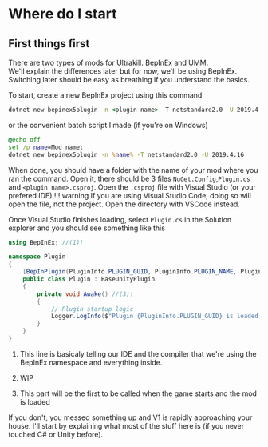 # Where do I start

## First things first

There are two types of mods for Ultrakill. BepInEx and UMM.  
We'll explain the differences later but for now, we'll be using BepInEx. Switching later should be easy as breathing if you understand the basics.  

To start, create a new BepInEx project using this command  

```bat
dotnet new bepinex5plugin -n <plugin name> -T netstandard2.0 -U 2019.4.16
```  
or the convenient batch script I made (if you're on Windows) 
```bat
@echo off
set /p name=Mod name: 
dotnet new bepinex5plugin -n %name% -T netstandard2.0 -U 2019.4.16
```  

When done, you should have a folder with the name of your mod where you ran the command. Open it, there should be 3 files `NuGet.Config`,`Plugin.cs` and `<plugin name>.csproj`. Open the `.csproj` file with Visual Studio (or your prefered IDE)
!!! warning
    If you are using Visual Studio Code, doing so will open the file, not the project. Open the directory with VSCode instead.

Once Visual Studio finishes loading, select `Plugin.cs` in the Solution explorer and you should see something like this 
```cs linenums="1" title="Default BepInEx Plugin"
using BepInEx; //(1)!

namespace Plugin
{
    [BepInPlugin(PluginInfo.PLUGIN_GUID, PluginInfo.PLUGIN_NAME, PluginInfo.PLUGIN_VERSION)] //(2)!
    public class Plugin : BaseUnityPlugin
    {
        private void Awake() //(3)!
        {
            // Plugin startup logic
            Logger.LogInfo($"Plugin {PluginInfo.PLUGIN_GUID} is loaded!");
        }
    }
}
```

1.  This line is basicaly telling our IDE and the compiler that we're using the BepInEx namespace and everything inside.

2.  WIP

3.  This part will be the first to be called when the game starts and the mod is loaded

If you don't, you messed something up and V1 is rapidly approaching your house. I'll start by explaining what most of the stuff here is (if you never touched C# or Unity before).  


